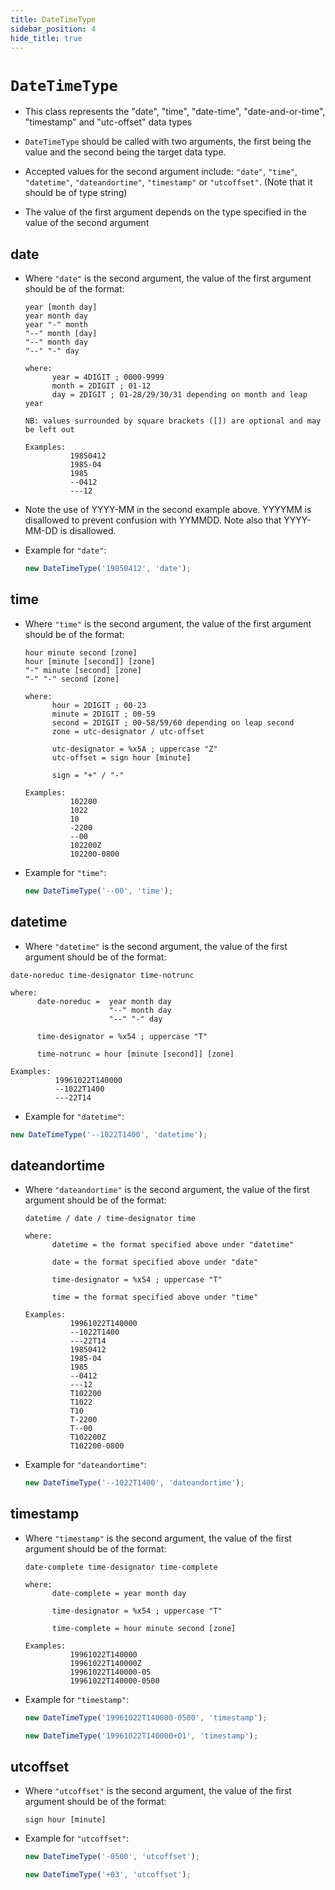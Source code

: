 ```yaml
---
title: DateTimeType
sidebar_position: 4
hide_title: true
---
```


# ```DateTimeType```

* This class represents the "date", "time", "date-time", "date-and-or-time", "timestamp" and "utc-offset" data types

* ```DateTimeType``` should be called with two arguments, the first being the value and the second being the target data type.

* Accepted values for the second argument include: ```"date"```, ```"time"```, ```"datetime"```, ```"dateandortime"```, ```"timestamp"``` or ```"utcoffset"```. (Note that it should be of type string)

* The value of the first argument depends on the type specified in the value of the second argument

## date

* Where ```"date"``` is the second argument, the value of the first argument should be of the format:

  ```
  year [month day]
  year month day
  year "-" month
  "--" month [day]
  "--" month day
  "--" "-" day

  where:
        year = 4DIGIT ; 0000-9999
        month = 2DIGIT ; 01-12
        day = 2DIGIT ; 01-28/29/30/31 depending on month and leap year

  NB: values surrounded by square brackets ([]) are optional and may be left out

  Examples:
            19850412
            1985-04
            1985
            --0412
            ---12
  ```

* Note the use of YYYY-MM in the second example above. YYYYMM is disallowed to prevent confusion with YYMMDD. Note also that YYYY-MM-DD is disallowed.

* Example for ```"date"```:

  ```js
  new DateTimeType('19850412', 'date');
  ```

## time

* Where ```"time"``` is the second argument, the value of the first argument should be of the format:

  ```
  hour minute second [zone]
  hour [minute [second]] [zone]
  "-" minute [second] [zone]
  "-" "-" second [zone]

  where:
        hour = 2DIGIT ; 00-23
        minute = 2DIGIT ; 00-59
        second = 2DIGIT ; 00-58/59/60 depending on leap second
        zone = utc-designator / utc-offset

        utc-designator = %x5A ; uppercase "Z"
        utc-offset = sign hour [minute]

        sign = "+" / "-"

  Examples:
            102200
            1022
            10
            -2200
            --00
            102200Z
            102200-0800
  ```

* Example for ```"time"```:

  ```js
  new DateTimeType('--00', 'time');
  ```

## datetime

* Where ```"datetime"``` is the second argument, the value of the first argument should be of the format:

```
date-noreduc time-designator time-notrunc

where:
      date-noreduc =  year month day
                      "--" month day
                      "--" "-" day

      time-designator = %x54 ; uppercase "T"

      time-notrunc = hour [minute [second]] [zone]

Examples:
          19961022T140000
          --1022T1400
          ---22T14

```

* Example for ```"datetime"```:

```js
new DateTimeType('--1022T1400', 'datetime');
```

## dateandortime

* Where ```"dateandortime"``` is the second argument, the value of the first argument should be of the format:

  ```
  datetime / date / time-designator time

  where:
        datetime = the format specified above under "datetime"

        date = the format specified above under "date"

        time-designator = %x54 ; uppercase "T"

        time = the format specified above under "time"

  Examples:
            19961022T140000
            --1022T1400
            ---22T14
            19850412
            1985-04
            1985
            --0412
            ---12
            T102200
            T1022
            T10
            T-2200
            T--00
            T102200Z
            T102200-0800
  ```

* Example for ```"dateandortime"```:

  ```js
  new DateTimeType('--1022T1400', 'dateandortime');
  ```

## timestamp

* Where ```"timestamp"``` is the second argument, the value of the first argument should be of the format:

  ```
  date-complete time-designator time-complete

  where:
        date-complete = year month day

        time-designator = %x54 ; uppercase "T"

        time-complete = hour minute second [zone]

  Examples:
            19961022T140000
            19961022T140000Z
            19961022T140000-05
            19961022T140000-0500
  ```

* Example for ```"timestamp"```:

  ```js
  new DateTimeType('19961022T140000-0500', 'timestamp');

  new DateTimeType('19961022T140000+01', 'timestamp');
  ```

## utcoffset

* Where ```"utcoffset"``` is the second argument, the value of the first argument should be of the format:

  ```
  sign hour [minute]
  ```

* Example for ```"utcoffset"```:

  ```js
  new DateTimeType('-0500', 'utcoffset');

  new DateTimeType('+03', 'utcoffset');
  ```

